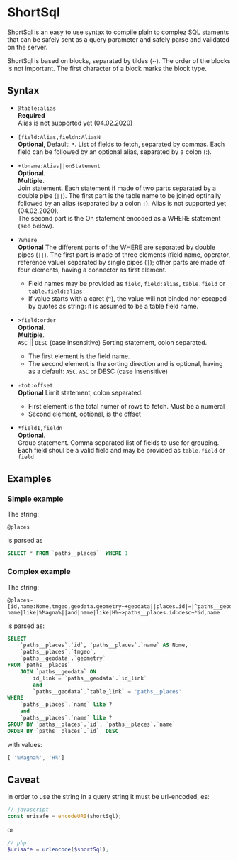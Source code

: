 # ShortSql

ShortSql is an easy to use syntax to compile plain to complez SQL staments that can be safely sent as a query parameter and safely parse and validated on the server.

ShortSql is based on blocks, separated by tildes (~). The order of the blocks is not important. The first character of a block marks the block type.


## Syntax
- `@table:alias`  
    **Required**  
    Alias is not supported yet (04.02.2020)

- `[field:Alias,fieldn:AliasN`  
    **Optional**, Default: `*`. 
    List of fields to fetch, separated by commas. Each field can be followed by an optional alias, separated by a colon (:).

- `+tbname:Alias||onStatement`  
    **Optional**.  
    **Multiple**.  
    Join statement. Each statement if made of two parts separated by a double pipe (`||`). The first part is the table name to be joined optinally followed by an alias (separated by a colon `:`). Alias is not supported yet (04.02.2020).  
    The second part is the On statement encoded as a WHERE statement (see below).

- `?where`  
    **Optional**
    The different parts of the WHERE are separated by double pipes (`||`). The first part is made of three elements (field name, operator, reference value) separated by single pipes (`|`); other parts are made of four elements, having a connector as first element.  
    - Field names may be provided as `field`, `field:alias`, `table.field` or `table.field:alias`
    - If value starts with a caret (`^`), the value will not binded nor escaped by quotes as string: it is assumed to be a table field name.

- `>field:order`  
    **Optional**.  
    **Multiple**.  
    `ASC` || `DESC` (case insensitive)
    Sorting statement, colon separated. 
    - The first element is the field name. 
    - The second element is the sorting direction and is optional, having as a default: `ASC`. `ASC` or DESC (case insensitive)

- `-tot:offset`  
    **Optional**
    Limit statement, colon separated.  
    - First element is the total numer of rows to fetch. Must be a numeral
    - Second element, optional, is the offset
 - `*field1,fieldn`  
    **Optional**.  
    Group statement. Comma separated list of fields to use for grouping.  
    Each field shoul be a valid field and may be provided as `table.field` or `field`

## Examples

### Simple example

The string:

```
@places
```

is parsed as 

```SQL
SELECT * FROM `paths__places`  WHERE 1
```

### Complex example
The string:
```
@places~[id,name:Nome,tmgeo,geodata.geometry~+geodata||places.id|=|^paths__geodata.id_link||and|geodata.table_link|=|paths__places~?name|like|%Magna%||and|name|like|H%~>paths__places.id:desc~*id,name
```
is parsed as:
```SQL
SELECT 
    `paths__places`.`id`, `paths__places`.`name` AS Nome, 
    `paths__places`.`tmgeo`, 
    `paths__geodata`.`geometry` 
FROM `paths__places` 
    JOIN `paths__geodata` ON  
        id_link = `paths__geodata`.`id_link`
        and 
        `paths__geodata`.`table_link` = 'paths__places' 
WHERE  
    `paths__places`.`name` like ? 
    and 
    `paths__places`.`name` like ?  
GROUP BY `paths__places`.`id`, `paths__places`.`name`  
ORDER BY `paths__places`.`id`  DESC
```
with values:
```js
[ '%Magna%', 'H%']
```

## Caveat
In order to use the string in a query string it must be url-encoded, es:
```js
// javascript
const urisafe = encodeURI(shortSql);
```
or
```php
// php
$urisafe = urlencode($shortSql);
```
